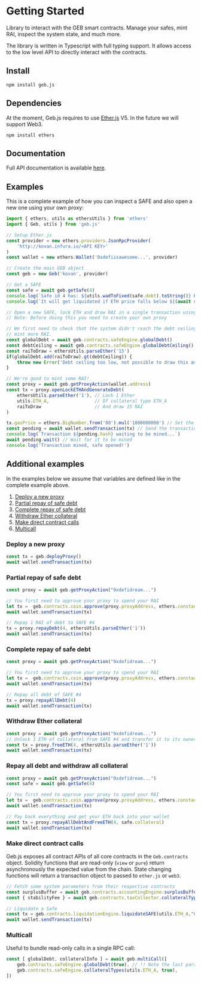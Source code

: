 # Getting Started

Library to interact with the GEB smart contracts. Manage your safes, mint RAI, inspect the system state, and much more.

The library is written in Typescript with full typing support. It allows access to the low level API to directly interact with the contracts.

## Install

```text
npm install geb.js
```

## Dependencies

At the moment, Geb.js requires to use [Ether.js](https://www.npmjs.com/package/ethers) V5. In the future we will support Web3.

```text
npm install ethers
```

## Documentation

Full API documentation is available [here](https://docs.reflexer.finance/geb-js/gettingstarted).

## Examples

This is a complete example of how you can inspect a SAFE and also open a new one using your own proxy:

```typescript
import { ethers, utils as ethersUtils } from 'ethers'
import { Geb, utils } from 'geb.js'

// Setup Ether.js
const provider = new ethers.providers.JsonRpcProvider(
    'http://kovan.infura.io/<API KEY>'
)
const wallet = new ethers.Wallet('0xdefiisawesome...', provider)

// Create the main GEB object
const geb = new Geb('kovan', provider)

// Get a SAFE
const safe = await geb.getSafe(4)
console.log(`Safe id 4 has: ${utils.wadToFixed(safe.debt).toString()} RAI of debt.`)
console.log(`It will get liquidated if ETH price falls below ${(await safe.liquidationPrice())?.toString()} USD.`)

// Open a new SAFE, lock ETH and draw RAI in a single transaction using a proxy
// Note: Before doing this you need to create your own proxy

// We first need to check that the system didn't reach the debt ceiling so that we can
// mint more RAI.
const globalDebt = await geb.contracts.safeEngine.globalDebt()
const debtCeiling = await geb.contracts.safeEngine.globalDebtCeiling()
const raiToDraw = ethersUtils.parseEther('15')
if(globalDebt.add(raiToDraw).gt(debtCeiling)) {
    throw new Error('Debt ceiling too low, not possible to draw this amount of RAI.')
}

// We're good to mint some RAI! 
const proxy = await geb.getProxyAction(wallet.address)
const tx = proxy.openLockETHAndGenerateDebt(
    ethersUtils.parseEther('1'), // Lock 1 Ether
    utils.ETH_A,                 // Of collateral type ETH_A
    raiToDraw                    // And draw 15 RAI
)

tx.gasPrice = ethers.BigNumber.from('80').mul('1000000000') // Set the gas price to 80 Gwei
const pending = await wallet.sendTransaction(tx) // Send the transaction
console.log(`Transaction ${pending.hash} waiting to be mined...`)
await pending.wait() // Wait for it to be mined
console.log('Transaction mined, safe opened!')
```

## Additional examples

In the examples below we assume that variables are defined like in the complete example above.

1. [Deploy a new proxy](getting-started.md#deploy-a-new-proxy)
2. [Partial repay of safe debt](getting-started.md#partial-repay-of-safe-debt)
3. [Complete repay of safe debt](getting-started.md#complete-repay-of-safe-debt)
4. [Withdraw Ether collateral](getting-started.md#withdraw-ether-collateral)
5. [Make direct contract calls](getting-started.md#make-direct-contract-calls)
6. [Multicall](getting-started.md#Multicall)

### Deploy a new proxy

```typescript
const tx = geb.deployProxy()
await wallet.sendTransaction(tx)
```

### Partial repay of safe debt

```typescript
const proxy = await geb.getProxyAction("0xdefidream...")

// You first need to approve your proxy to spend your RAI
let tx =  geb.contracts.coin.approve(proxy.proxyAddress, ethers.constants.MaxUint256)
await wallet.sendTransaction(tx)

// Repay 1 RAI of debt to SAFE #4
tx = proxy.repayDebt(4, ethersUtils.parseEther('1'))
await wallet.sendTransaction(tx)
```

### Complete repay of safe debt

```typescript
const proxy = await geb.getProxyAction("0xdefidream...")

// You first need to approve your proxy to spend your RAI
let tx =  geb.contracts.coin.approve(proxy.proxyAddress, ethers.constants.MaxUint256)
await wallet.sendTransaction(tx)

// Repay all debt of SAFE #4
tx = proxy.repayAllDebt(4)
await wallet.sendTransaction(tx)
```

### Withdraw Ether collateral

```typescript
const proxy = await geb.getProxyAction("0xdefidream...")
// Unlock 1 ETH of collateral from SAFE #4 and transfer it to its owner 
const tx = proxy.freeETH(4, ethersUtils.parseEther('1'))
await wallet.sendTransaction(tx)
```

### Repay all debt and withdraw all collateral

```typescript
const proxy = await geb.getProxyAction("0xdefidream...")
const safe = await geb.getSafe(4)

// You first need to approve your proxy to spend your RAI
let tx =  geb.contracts.coin.approve(proxy.proxyAddress, ethers.constants.MaxUint256)
await wallet.sendTransaction(tx)

// Pay back everything and get your ETH back into your wallet
const tx = proxy.repayAllDebtAndFreeETH(4, safe.collateral)
await wallet.sendTransaction(tx)
```

### Make direct contract calls

Geb.js exposes all contract APIs of all core contracts in the `Geb.contracts` object. Solidity functions that are read-only \(`view` or `pure`\) return asynchronously the expected value from the chain. State changing functions will return a transaction object to passed to `ether.js` or `web3`.

```typescript
// Fetch some system parameters from their respective contracts
const surplusBuffer = await geb.contracts.accountingEngine.surplusBuffer()
const { stabilityFee } = await geb.contracts.taxCollector.collateralTypes(utils.ETH_A)

// Liquidate a Safe
const tx = geb.contracts.liquidationEngine.liquidateSAFE(utils.ETH_A,"0xdefidream...");
await wallet.sendTransaction(tx)
```

### Multicall

Useful to bundle read-only calls in a single RPC call:

```typescript
const [ globalDebt, collateralInfo ] = await geb.multiCall([
    geb.contracts.safeEngine.globalDebt(true), // !! Note the last parameter set to true.
    geb.contracts.safeEngine.collateralTypes(utils.ETH_A, true),
])
```

